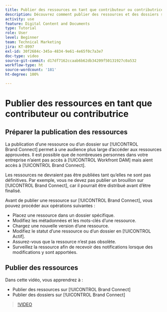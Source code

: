 ```yaml
---
title: Publier des ressources en tant que contributeur ou contributrice
description: Découvrez comment publier des ressources et des dossiers sur [!UICONTROL Brand Connect] dans [!UICONTROL Workfront DAM].
activity: use
feature: Digital Content and Documents
type: Tutorial
role: User
level: Beginner
team: Technical Marketing
jira: KT-8997
exl-id: 30f2684c-345a-4834-9e61-4e65f0c7a3e7
doc-type: video
source-git-commit: d17df7162ccaab6b62db34209f50131927c0a532
workflow-type: ht
source-wordcount: '181'
ht-degree: 100%

---
```


# Publier des ressources en tant que contributeur ou contributrice

## Préparer la publication des ressources

La publication d’une ressource ou d’un dossier sur [!UICONTROL Brand Connect] permet à une audience plus large d’accéder aux ressources approuvées. Il est possible que de nombreuses personnes dans votre entreprise n’aient pas accès à [!UICONTROL Workfront DAM] mais aient accès à [!UICONTROL Brand Connect].

Les ressources ne devraient pas être publiées tant qu’elles ne sont pas définitives. Par exemple, vous ne devez pas publier un brouillon sur [!UICONTROL Brand Connect], car il pourrait être distribué avant d’être finalisé.

Avant de publier une ressource sur [!UICONTROL Brand Connect], vous pouvez procéder aux opérations suivantes :

* Placez une ressource dans un dossier spécifique.
* Modifiez les métadonnées et les mots-clés d’une ressource.
* Chargez une nouvelle version d’une ressource.
* Modifiez le statut d’une ressource ou d’un dossier en [!UICONTROL Actif].
* Assurez-vous que la ressource n’est pas obsolète.
* Surveillez la ressource afin de recevoir des notifications lorsque des modifications y sont apportées.

## Publier des ressources

Dans cette vidéo, vous apprendrez à :

* Publier des ressources sur [!UICONTROL Brand Connect]
* Publier des dossiers sur [!UICONTROL Brand Connect]

>[!VIDEO](https://video.tv.adobe.com/v/335257/?quality=12&learn=on&enablevpops)
